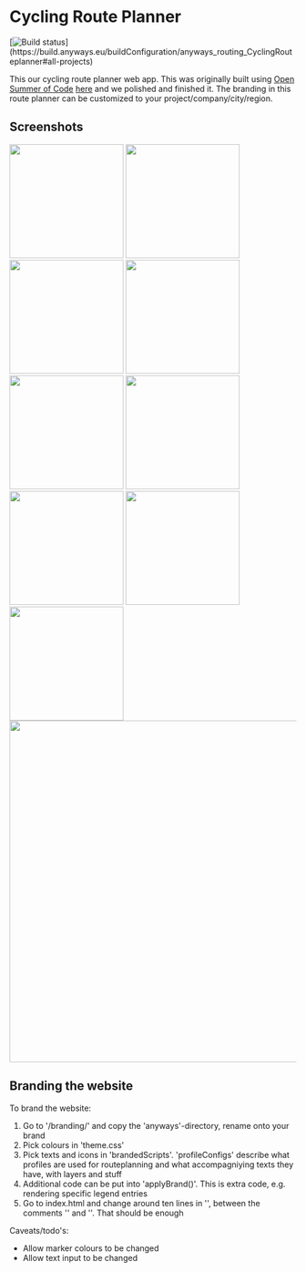 # Cycling Route Planner

[![Build status](https://build.anyways.eu/app/rest/builds/buildType:(id:anyways_routing_CyclingRouteplanner)/statusIcon)](https://build.anyways.eu/buildConfiguration/anyways_routing_CyclingRouteplanner#all-projects)  

This our cycling route planner web app. This was originally built using [Open Summer of Code](https://summerofcode.be/) [here](https://github.com/oSoc18/bike4brussels) and we polished and finished it. The branding in this route planner can be customized to your project/company/city/region.

## Screenshots

<img src="https://github.com/anyways-open/cycling-routeplanner/raw/master/docs/screenshots/screenshot01.png" width="200"/> <img src="https://github.com/anyways-open/cycling-routeplanner/raw/master/docs/screenshots/screenshot02.png" width="200"/> <img src="https://github.com/anyways-open/cycling-routeplanner/raw/master/docs/screenshots/screenshot03.png" width="200"/> <img src="https://github.com/anyways-open/cycling-routeplanner/raw/master/docs/screenshots/screenshot04.png" width="200"/> <img src="https://github.com/anyways-open/cycling-routeplanner/raw/master/docs/screenshots/screenshot05.png" width="200"/> <img src="https://github.com/anyways-open/cycling-routeplanner/raw/master/docs/screenshots/screenshot06.png" width="200"/> <img src="https://github.com/anyways-open/cycling-routeplanner/raw/master/docs/screenshots/screenshot07.png" width="200"/> <img src="https://github.com/anyways-open/cycling-routeplanner/raw/master/docs/screenshots/screenshot09.png" width="200"/> <img src="https://github.com/anyways-open/cycling-routeplanner/raw/master/docs/screenshots/screenshot10.png" width="200"/>  <img src="https://github.com/anyways-open/cycling-routeplanner/raw/master/docs/screenshots/screenshot11.png" width="600"/> 

## Branding the website

To brand the website:

1) Go to '/branding/' and copy the 'anyways'-directory, rename onto your brand
2) Pick colours in 'theme.css'
3) Pick texts and icons in 'brandedScripts'. 'profileConfigs' describe what profiles are used for routeplanning and what accompagniying texts they have, with layers and stuff
4) Additional code can be put into 'applyBrand()'. This is extra code, e.g. rendering specific legend entries
5) Go to index.html and change around ten lines in '<head>', between the comments '<!-- start of branding-->' and '<!-- end of branding-->'. That should be enough


Caveats/todo's:

- Allow marker colours to be changed
- Allow text input to be changed
